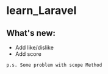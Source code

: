 # learn_Laravel

## What's new:
* Add like/dislike
* Add score

` p.s. Some problem with scope Method `

